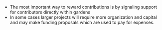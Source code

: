 * The most important way to reward contributions is by signaling support for contributors directly within gardens
* In some cases larger projects will require more organization and capital and may make funding proposals which are used to pay for expenses. 